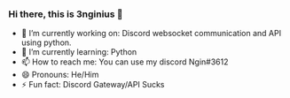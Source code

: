 ### Hi there, this is 3nginius 👋

- 🔭 I’m currently working on: Discord websocket communication and API using python.
- 🌱 I’m currently learning: Python
- 📫 How to reach me: You can use my discord Ngin#3612
- 😄 Pronouns: He/Him
- ⚡ Fun fact: Discord Gateway/API Sucks
